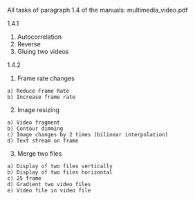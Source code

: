 All tasks of paragraph 1.4 of the manuals: multimedia_video.pdf

1.4.1
 1) Autocorrelation
 2) Reverse
 3) Gluing two videos

1.4.2
  1) Frame rate changes
  
    a) Reduce Frame Rate
    b) Increase frame rate

  2) Image resizing
    
    a) Video fragment
    b) Contour dimming
    c) Image changes by 2 times (bilinear interpolation)
    d) Text stream on frame

  3) Merge two files
  
    a) Display of two files vertically
    b) Display of two files horizontal
    c) 25 frame
    d) Gradient two video files
    e) Video file in video file
